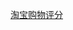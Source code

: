 [淘宝购物评分](https://xuruiting1.github.io/web2/01%E5%95%86%E5%93%81%E8%AF%84%E5%88%86%E9%A1%B5%E9%9D%A2/Commodity%20score.html)



